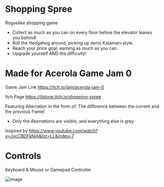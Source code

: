 # Shopping Spree
Roguelike shopping game

- Collect as much as you can on every floor before the elevator leaves you behind!
- Roll the Hedgehog around, picking up items Katamari-style.
- Reach your price goal, earning as much as you can.
- Upgrade yourself AND the difficulty!

# Made for Acerola Game Jam 0
Game Jam Link
https://itch.io/jam/acerola-jam-0

Itch Page
https://jlstone.itch.io/shopping-spree

Featuring Aberration in the form of: The difference between the current and the previous frame!
- Only the _Aberrations_ are visible, and everything else is grey.

Inspired by
https://www.youtube.com/watch?v=JvcCBDFkNiA&list=LL&index=7 

# Controls
Keyboard & Mouse or Gamepad Controller

![image](https://github.com/Spookybuddy/Game-Jam-0/assets/93450263/5b47a8d5-4c73-48c0-9abc-cab1a7359783)
